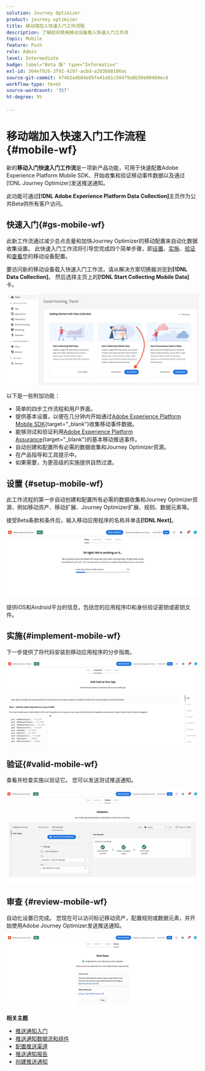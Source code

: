 ```yaml
---
solution: Journey Optimizer
product: journey optimizer
title: 移动端加入快速入门工作流程
description: 了解如何使用移动设备载入快速入门工作流
topic: Mobile
feature: Push
role: Admin
level: Intermediate
badge: label="Beta 版" type="Informative"
exl-id: 364ef926-3f92-4297-acbd-a283668106ac
source-git-commit: 47482adb84e05fe41eb1c50479a8b50e00469ec4
workflow-type: tm+mt
source-wordcount: '357'
ht-degree: 9%

---
```


# 移动端加入快速入门工作流程 {#mobile-wf}

新的&#x200B;**移动入门快速入门工作流**&#x200B;是一项新产品功能，可用于快速配置Adobe Experience Platform Mobile SDK、开始收集和验证移动事件数据以及通过[!DNL Journey Optimizer]发送推送通知。

此功能可通过&#x200B;**[!DNL Adobe Experience Platform Data Collection]**&#x200B;主页作为公共Beta供所有客户访问。

## 快速入门{#gs-mobile-wf}

此新工作流通过减少总点击量和加快Journey Optimizer的移动配置来自动化数据收集设置。 此快速入门工作流将引导您完成四个简单步骤，即[设置](##setup-mobile-wf)、[实施](#implement-mobile-wf)、[验证](#valid-mobile-wf)和[查看](#review-mobile-wf)您的移动设备配置。

要访问新的移动设备载入快速入门工作流，请从解决方案切换器浏览到&#x200B;**[!DNL Data Collection]**。 然后选择主页上的&#x200B;**[!DNL Start Collecting Mobile Data]**&#x200B;卡。

![](assets/mobile-wf-home.png)

以下是一些附加功能：

* 简单的四步工作流程和用户界面。
* 提供基本设置，以便在几分钟内开始通过[Adobe Experience Platform Mobile SDK](https://developer.adobe.com/client-sdks/documentation/){target="_blank"}收集移动事件数据。
* 能够测试和验证利用[Adobe Experience Platform Assurance](https://experienceleague.adobe.com/docs/experience-platform/assurance/home.html?lang=zh-Hans){target="_blank"}的基本移动推送事件。
* 自动创建和配置所有必需的数据收集和Journey Optimizer资源。
* 在产品指导和工具提示中。
* 如果需要，为更高级的实施提供自然过渡。

## 设置 {#setup-mobile-wf}

此工作流程的第一步自动创建和配置所有必需的数据收集和Journey Optimizer资源，例如移动资产、移动扩展、Journey Optimizer扩展、规则、数据元素等。

接受Beta条款和条件后，输入移动应用程序的名称并单击&#x200B;**[!DNL Next]**。

![](assets/mobile-wf-setup.png)

提供iOS和Android平台的信息，包括您的应用程序ID和身份验证密钥或密钥文件。

## 实施{#implement-mobile-wf}

下一步提供了将代码安装到移动应用程序的分步指南。

![](assets/mobile-wf-add-code.png)


## 验证{#valid-mobile-wf}

查看并检查实施以验证它。 您可以发送测试推送通知。

![](assets/mobile-wf-valid.png)


## 审查 {#review-mobile-wf}

自动化设置已完成。 您现在可以访问标记移动资产，配置规则或数据元素，并开始使用Adobe Journey Optimizer发送推送通知。

![](assets/mobile-wf-done.png)


**相关主题**

* [推送通知入门](get-started-push.md)
* [推送通知数据流和组件](push-gs.md)
* [配置推送渠道](push-configuration.md)
* [推送通知报告](../reports/journey-global-report-cja-push.md#push-global)
* [创建推送通知](create-push.md)
